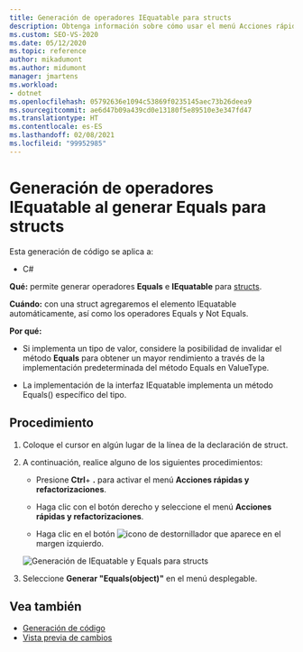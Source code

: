 ```yaml
---
title: Generación de operadores IEquatable para structs
description: Obtenga información sobre cómo usar el menú Acciones rápidas y refactorizaciones para generar operadores Equals e IEquatable para estructuras.
ms.custom: SEO-VS-2020
ms.date: 05/12/2020
ms.topic: reference
author: mikadumont
ms.author: midumont
manager: jmartens
ms.workload:
- dotnet
ms.openlocfilehash: 05792636e1094c53869f0235145aec73b26deea9
ms.sourcegitcommit: ae6d47b09a439cd0e13180f5e89510e3e347fd47
ms.translationtype: HT
ms.contentlocale: es-ES
ms.lasthandoff: 02/08/2021
ms.locfileid: "99952985"
---
```

# <a name="generate-iequatable-operators-when-generating-equals-for-structs"></a>Generación de operadores IEquatable al generar Equals para structs

Esta generación de código se aplica a:

- C#

**Qué:** permite generar operadores **Equals** e **IEquatable** para [structs](/dotnet/csharp/language-reference/builtin-types/struct).

**Cuándo:** con una struct agregaremos el elemento IEquatable automáticamente, así como los operadores Equals y Not Equals.

**Por qué:**

- Si implementa un tipo de valor, considere la posibilidad de invalidar el método **Equals** para obtener un mayor rendimiento a través de la implementación predeterminada del método Equals en ValueType.

- La implementación de la interfaz IEquatable implementa un método Equals() específico del tipo.

## <a name="how-to"></a>Procedimiento

1. Coloque el cursor en algún lugar de la línea de la declaración de struct.

2. A continuación, realice alguno de los siguientes procedimientos:

   - Presione **Ctrl**+ **.** para activar el menú **Acciones rápidas y refactorizaciones**.

   - Haga clic con el botón derecho y seleccione el menú **Acciones rápidas y refactorizaciones**.

   - Haga clic en el botón ![icono de destornillador](../media/screwdriver-icon.png) que aparece en el margen izquierdo.

   ![Generación de IEquatable y Equals para structs](media/generate-equals-structs.png)

3. Seleccione **Generar "Equals(object)"** en el menú desplegable.

## <a name="see-also"></a>Vea también

- [Generación de código](../code-generation-in-visual-studio.md)
- [Vista previa de cambios](../../ide/preview-changes.md)